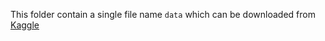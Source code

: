 This folder contain a single file name `data` which can be downloaded from [Kaggle](https://www.kaggle.com/bittlingmayer/amazonreviews/data)